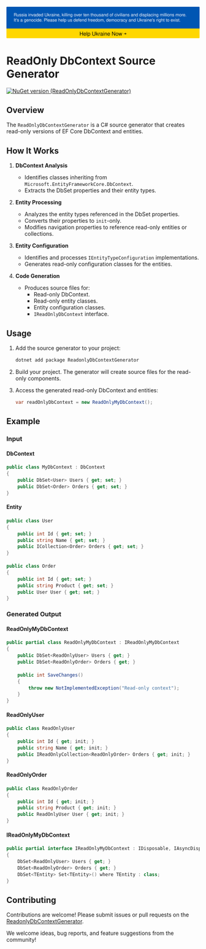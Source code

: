[![Stand With Ukraine](https://raw.githubusercontent.com/vshymanskyy/StandWithUkraine/main/banner2-direct.svg)](https://stand-with-ukraine.pp.ua)

# ReadOnly DbContext Source Generator
[![NuGet version (ReadOnlyDbContextGenerator)](https://img.shields.io/nuget/v/ReadOnlyDbContextGenerator.svg?style=flat-square)](https://www.nuget.org/packages/ReadOnlyDbContextGenerator/)

## Overview

The `ReadOnlyDbContextGenerator` is a C# source generator that creates read-only versions of EF Core DbContext and entities.

## How It Works

1. **DbContext Analysis**
   - Identifies classes inheriting from `Microsoft.EntityFrameworkCore.DbContext`.
   - Extracts the DbSet properties and their entity types.

2. **Entity Processing**
   - Analyzes the entity types referenced in the DbSet properties.
   - Converts their properties to `init`-only.
   - Modifies navigation properties to reference read-only entities or collections.

3. **Entity Configuration**
   - Identifies and processes `IEntityTypeConfiguration` implementations.
   - Generates read-only configuration classes for the entities.

4. **Code Generation**
   - Produces source files for:
     - Read-only DbContext.
     - Read-only entity classes.
     - Entity configuration classes.
     - `IReadOnlyDbContext` interface.

## Usage

1. Add the source generator to your project:

   ```bash
   dotnet add package ReadonlyDbContextGenerator
   ```

2. Build your project. The generator will create source files for the read-only components.

3. Access the generated read-only DbContext and entities:

   ```csharp
   var readOnlyDbContext = new ReadOnlyMyDbContext();
   ```

## Example

### Input

#### DbContext
```csharp
public class MyDbContext : DbContext
{
    public DbSet<User> Users { get; set; }
    public DbSet<Order> Orders { get; set; }
}
```

#### Entity
```csharp
public class User
{
    public int Id { get; set; }
    public string Name { get; set; }
    public ICollection<Order> Orders { get; set; }
}

public class Order
{
    public int Id { get; set; }
    public string Product { get; set; }
    public User User { get; set; }
}
```

### Generated Output

#### ReadOnlyMyDbContext
```csharp
public partial class ReadOnlyMyDbContext : IReadOnlyMyDbContext
{
    public DbSet<ReadOnlyUser> Users { get; }
    public DbSet<ReadOnlyOrder> Orders { get; }

    public int SaveChanges()
    {
        throw new NotImplementedException("Read-only context");
    }
}
```

#### ReadOnlyUser
```csharp
public class ReadOnlyUser
{
    public int Id { get; init; }
    public string Name { get; init; }
    public IReadOnlyCollection<ReadOnlyOrder> Orders { get; init; }
}
```

#### ReadOnlyOrder
```csharp
public class ReadOnlyOrder
{
    public int Id { get; init; }
    public string Product { get; init; }
    public ReadOnlyUser User { get; init; }
}
```

#### IReadOnlyMyDbContext
```csharp
public partial interface IReadOnlyMyDbContext : IDisposable, IAsyncDisposable
{
    DbSet<ReadOnlyUser> Users { get; }
    DbSet<ReadOnlyOrder> Orders { get; }
    DbSet<TEntity> Set<TEntity>() where TEntity : class;
}
```

## Contributing

Contributions are welcome! Please submit issues or pull requests on the [ReadonlyDbContextGenerator](https://github.com/ycherkes/ReadonlyDbContextGenerator).

We welcome ideas, bug reports, and feature suggestions from the community!
